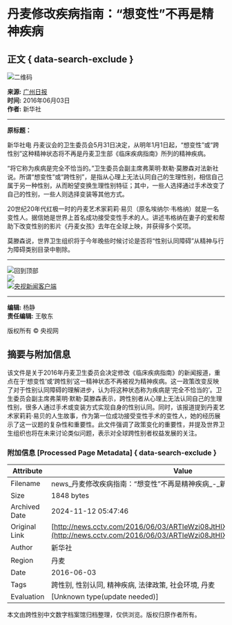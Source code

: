 # 丹麦修改疾病指南：“想变性”不再是精神疾病

## 正文 { data-search-exclude }


![二维码](http://p1.img.cctvpic.com/photoAlbum/templet/common/DEPA1433669819141126/erweimashouji.png)

**来源:** [广州日报](http://gzdaily.dayoo.com/html/2016-06/03/content_3207291.htm)  
**时间:** 2016年06月03日  
**作者:** 新华社  

---

**原标题：**

新华社电 丹麦议会的卫生委员会5月31日决定，从明年1月1日起，“想变性”或“跨性别”这种精神状态将不再是丹麦卫生部《临床疾病指南》所列的精神疾病。

“将它称为疾病是完全不恰当的。”卫生委员会副主席弗莱明·默勒·莫滕森对法新社说。所谓“想变性”或“跨性别”，是指从心理上无法认同自己的生理性别，相信自己属于另一种性别，从而盼望变换生理性别特征；其中，一些人选择通过手术改变了自己的性别，一些人则选择变装等其他方式。

20世纪20年代红极一时的丹麦艺术家莉莉·易贝（原名埃纳尔·韦格纳）就是一名变性人。据信她是世界上首名成功接受变性手术的人。讲述韦格纳在妻子的爱和帮助下改变性别的影片《丹麦女孩》去年在全球上映，并获得多个奖项。

莫滕森说，世界卫生组织将于今年晚些时候讨论是否将“性别认同障碍”从精神与行为障碍类别目录中剔除。

---

![回到顶部](https://p5.img.cctvpic.com/photoAlbum/templet/common/DEPA1399431580096718/gotop_140616.jpg)  
![](https://p5.img.cctvpic.com/photoAlbum/templet/common/DEPA1400048814847511/X01_140617.jpg)  
[![央视新闻客户端](https://p1.img.cctvpic.com/photoAlbum/page/performance/img/2015/7/9/1436410142930_194.jpg)](http://app.cntv.cn/appkhdxz/ysxwydb/index.shtml)

---

**编辑:** 杨静  
**责任编辑:** 王敬东  

版权所有 © 央视网

## 摘要与附加信息

<!-- tcd_abstract -->
该文件是关于2016年丹麦卫生委员会决定修改《临床疾病指南》的新闻报道，重点在于‘想变性’或‘跨性别’这一精神状态不再被视为精神疾病。这一政策改变反映了对于性别认同障碍的理解进步，认为将这种状态称为疾病是‘完全不恰当的’。卫生委员会副主席弗莱明·默勒·莫滕森表示，跨性别者从心理上无法认同自己的生理性别，很多人通过手术或变装方式实现自身的性别认同。同时，该报道提到丹麦艺术家莉莉·易贝的人生故事，作为第一位成功接受变性手术的变性人，她的经历展示了这一议题的复杂性和重要性。此文件强调了政策变化的重要性，并提及世界卫生组织也将在未来讨论类似问题，表示对全球跨性别者权益发展的关注。
<!-- tcd_abstract_end -->

### 附加信息 [Processed Page Metadata] { data-search-exclude }

| Attribute       | Value                                  |
|-----------------|----------------------------------------|
| Filename        | news_丹麦修改疾病指南：“想变性”不再是精神疾病_-_新闻频道-_央视网.md                             |
| Size            | 1848 bytes                           |
| Archived Date   | 2024-11-12 05:47:46                             |
| Original Link   | [http://news.cctv.com/2016/06/03/ARTIeWzi08JtHIXY5oYwQl0o160603.shtml](http://news.cctv.com/2016/06/03/ARTIeWzi08JtHIXY5oYwQl0o160603.shtml)                       |
| Author          | 新华社                               |
| Region          | 丹麦                               |
| Date            | 2016-06-03                                 |
| Tags            | 跨性别, 性别认同, 精神疾病, 法律政策, 社会环境, 丹麦                                 |
| Evaluation            | [Unknown type(update needed)]                                 |
<!-- tcd_table_end -->

本文由跨性别中文数字档案馆归档整理，仅供浏览。版权归原作者所有。
